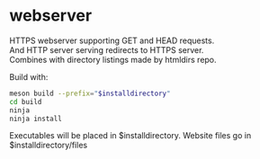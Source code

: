 # webserver
HTTPS webserver supporting GET and HEAD requests.  
And HTTP server serving redirects to HTTPS server.  
Combines with directory listings made by htmldirs repo.

Build with:
```bash
meson build --prefix="$installdirectory"
cd build
ninja
ninja install
```

Executables will be placed in $installdirectory.
Website files go in $installdirectory/files
